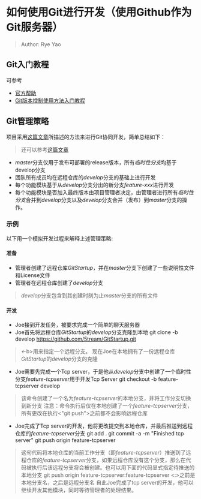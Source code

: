 如何使用Git进行开发（使用Github作为Git服务器）
=============================================
> Author: Rye Yao  
## Git入门教程
可参考
* [官方帮助](https://help.github.com)
* [Git版本控制使用方法入门教程](http://www.uml.org.cn/pzgl/201204285.asp)

## Git管理策略
项目采用[这篇文章](http://www.ruanyifeng.com/blog/2012/07/git.html "Git分支管理策略")所描述的方法来进行Git协同开发，简单总结如下：
> 还可以参考[这篇文章](http://roclinux.cn/?p=2129 "GIT分支管理是一门艺术")

* *master*分支仅用于发布可部署的release版本，所有*临时性分支*均基于develop分支
* 团队所有成员均在远程仓库的*develop*分支的基础上进行开发
* 每个功能模块基于从*develop*分支分出的新分支*feature-xxx*进行开发
* 每个功能模块是否加入最终版本由项目管理者决定，由管理者进行所有*临时性分支*合并到*develop*分支以及*develop*分支合并（发布）到*master*分支的操作。

### 示例
以下用一个模拟开发过程来解释上述管理策略:
#### 准备
* 管理者创建了远程仓库*GitStartup*，并在*master*分支下创建了一些说明性文件和License文件
* 管理者在远程仓库创建了*develop*分支
> *develop*分支包含到其创建时刻为止*master*分支的所有文件
#### 开发
* Joe接到开发任务，被要求完成一个简单的聊天服务器
* Joe首先将远程仓库*GitStartup*的*develop*分支克隆到本地
    git clone -b develop https://github.com/5tream/GitStartup.git
> <-b>用来指定一个远程分支。
> 现在Joe在本地拥有了一份远程仓库*GitStartup*的*develop*分支的克隆
* Joe需要先完成一个Tcp server，于是他从*develop*分支中创建了一个临时性分支*feature-tcpserver*用于开发Tcp Server
    git checkout -b feature-tcpserver develop
> 该命令创建了一个名为*feature-tcpserver*的本地分支，并将工作分支切换到新分支
> 注意：命令执行后仅在本地创建了一个*feature-tcpserver*分支，所有更改在执行<"git push">之前都不会影响远程仓库
* Joe完成了Tcp server的开发，他将更改提交到本地仓库，并最后推送到远程仓库的*feature-tcpserver*分支
    git add .
    git commit -a -m "Finished tcp server"
    git push origin feature-tcpserver
> 这句代码将本地仓库的当前工作分支（即*feature-tcpserver*）推送到了远程仓库的*feature-tcpserver*分支，如果远程仓库没有这个分支，那么在代码被执行后该远程分支将会被创建。也可以用下面的代码显式指定待推送的本地分支
    git push origin feature-tcpserver:feature-tcpserver
> <:>之前是本地分支名，之后是远程分支名
自此Joe完成了tcp server的开发，他可以继续开发其他模块，同时等待管理者的处理结果。

